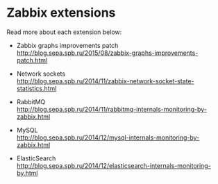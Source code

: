 Zabbix extensions
======

Read more about each extension below:
* Zabbix graphs improvements patch  
http://blog.sepa.spb.ru/2015/08/zabbix-graphs-improvements-patch.html

* Network sockets  
http://blog.sepa.spb.ru/2014/11/zabbix-network-socket-state-statistics.html

* RabbitMQ  
http://blog.sepa.spb.ru/2014/11/rabbitmq-internals-monitoring-by-zabbix.html

* MySQL  
http://blog.sepa.spb.ru/2014/12/mysql-internals-monitoring-by-zabbix.html

* ElasticSearch  
http://blog.sepa.spb.ru/2014/12/elasticsearch-internals-monitoring-by.html
